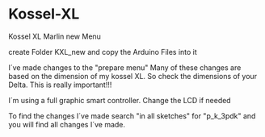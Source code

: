 # Kossel-XL
Kossel XL Marlin new Menu

create Folder KXL_new and copy the Arduino Files into it

I´ve made changes to the "prepare menu" Many of these changes are based on the dimension of
my kossel XL. So check the dimensions of your Delta. This is really important!!!

I´m using a full graphic smart controller. Change the LCD if needed

To find the changes I´ve made search "in all sketches" for "p_k_3pdk" and you will find all changes I´ve made.
